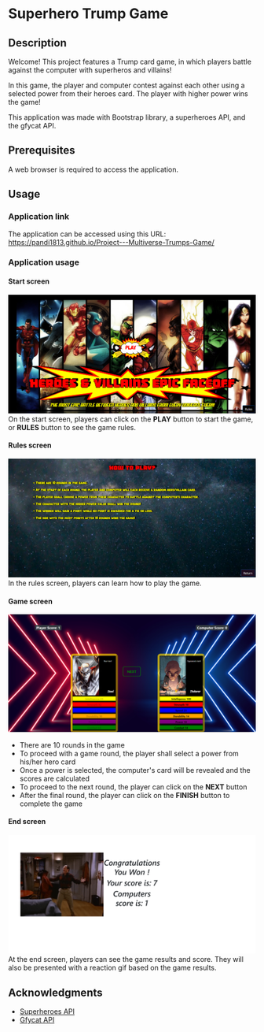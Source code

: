 # Superhero Trump Game  

## Description  
Welcome! This project features a Trump card game, in which players battle against the computer with superheros and villains!

In this game, the player and computer contest against each other using a selected power from their heroes card. The player with higher power wins the game! 

This application was made with Bootstrap library, a superheroes API, and the gfycat API.

## Prerequisites  
A web browser is required to access the application.

## Usage

### Application link
The application can be accessed using this URL: https://pandi1813.github.io/Project---Multiverse-Trumps-Game/

### Application usage

#### Start screen
![The game start screen](./assets/images/start-screen.png)  
On the start screen, players can click on the **PLAY** button to start the game, or **RULES** button to see the game rules.

#### Rules screen
![The rules screen](./assets/images/rules-screen.png)  
In the rules screen, players can learn how to play the game.

#### Game screen
![The in-game screen](./assets/images/game-screen.png)  
- There are 10 rounds in the game
- To proceed with a game round, the player shall select a power from his/her hero card
- Once a power is selected, the computer's card will be revealed and the scores are calculated
- To proceed to the next round, the player can click on the **NEXT** button
- After the final round, the player can click on the **FINISH** button to complete the game

#### End screen
![The end screen](./assets/images/end-screen.png)  
At the end screen, players can see the game results and score. They will also be presented with a reaction gif based on the game results.

## Acknowledgments
- [Superheroes API](https://akabab.github.io/superhero-api/)
- [Gfycat API](https://developers.gfycat.com/api/)
